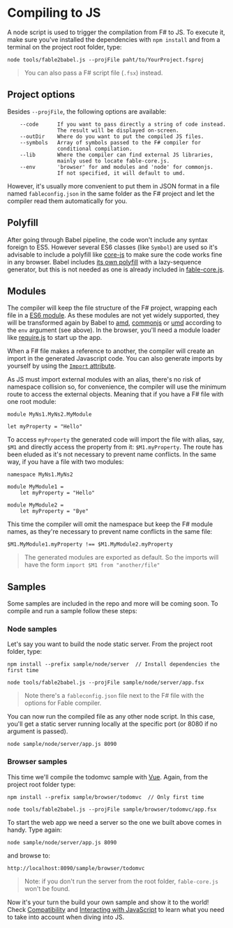 # Compiling to JS

A node script is used to trigger the compilation from F# to JS.
To execute it, make sure you've installed the dependencies with
`npm install` and from a terminal on the project root folder, type:

```
node tools/fable2babel.js --projFile paht/to/YourProject.fsproj
```

> You can also pass a F# script file (`.fsx`) instead.


## Project options

Besides `--projFile`, the following options are available:

```
    --code      If you want to pass directly a string of code instead.
                The result will be displayed on-screen.
    --outDir    Where do you want to put the compiled JS files.
    --symbols   Array of symbols passed to the F# compiler for
                conditional compilation.
    --lib       Where the compiler can find external JS libraries,
                mainly used to locate fable-core.js.
    --env       'browser' for amd modules and 'node' for commonjs.
                If not specified, it will default to umd.
```

However, it's usually more convenient to put them in JSON format in a file
named `fableconfig.json` in the same folder as the F# project and let the
compiler read them automatically for you.


## Polyfill

After going through Babel pipeline, the code won't include any syntax foreign
to ES5. However several ES6 classes (like `Symbol`) are used so it's advisable
to include a polyfill like [core-js](https://github.com/zloirock/core-js) to
make sure the code works fine in any browser. Babel includes [its own polyfill](http://babeljs.io/docs/usage/polyfill/)
with a lazy-sequence generator, but this is not needed as one is already included
in [fable-core.js](/lib/fable-core.js).


## Modules

The compiler will keep the file structure of the F# project, wrapping each file in a [ES6 module](https://github.com/lukehoban/es6features#modules). As these modules are not yet widely supported, they will be transformed again by Babel to [amd](http://requirejs.org/docs/whyamd.html), [commonjs](https://nodejs.org/docs/latest/api/modules.html) or [umd](https://github.com/umdjs/umd) according to the `env` argument (see above). In the browser, you'll need a module loader like [require.js](http://requirejs.org) to start up the app.

When a F# file makes a reference to another, the compiler will create an import in the generated Javascript code. You can also generate imports by yourself by using the [`Import` attribute](interacting.md).

As JS must import external modules with an alias, there's no risk of namespace collision so, for convenience, the compiler will use the minimum route to access the external objects. Meaning that if you have a F# file with one root module:

```
module MyNs1.MyNs2.MyModule

let myProperty = "Hello"
```

To access `myProperty` the generated code will import the file with alias, say, `$M1` and directly access the property from it: `$M1.myProperty`. The route has been eluded as it's not necessary to prevent name conflicts. In the same way, if you have a file with two modules:

```
namespace MyNs1.MyNs2

module MyModule1 =
    let myProperty = "Hello"
    
module MyModule2 =
    let myProperty = "Bye"
```

This time the compiler will omit the namespace but keep the F# module names, as they're necessary to prevent name conflicts in the same file:

```
$M1.MyModule1.myProperty !== $M1.MyModule2.myProperty
```

> The generated modules are exported as default. So the imports will have the form `import $M1 from "another/file"`

## Samples

Some samples are included in the repo and more will be coming soon. To compile
and run a sample follow these steps:

### Node samples

Let's say you want to build the node static server. From the project root folder, type:

```
npm install --prefix sample/node/server  // Install dependencies the first time

node tools/fable2babel.js --projFile sample/node/server/app.fsx
```

> Note there's a `fableconfig.json` file next to the F# file with the options
  for Fable compiler.
  
You can now run the compiled file as any other node script. In this case, you'll
get a static server running locally at the specific port (or 8080 if no argument
is passed).

```
node sample/node/server/app.js 8090
```

### Browser samples

This time we'll compile the todomvc sample with [Vue](http://vuejs.org).
Again, from the project root folder type:

 ```
npm install --prefix sample/browser/todomvc  // Only first time

node tools/fable2babel.js --projFile sample/browser/todomvc/app.fsx
```

To start the web app we need a server so the one we built above comes
in handy. Type again:

```
node sample/node/server/app.js 8090
```

and browse to:

```
http://localhost:8090/sample/browser/todomvc
```

> Note: if you don't run the server from the root folder, `fable-core.js`
  won't be found.
  
Now it's your turn the build your own sample and show it to the world!
Check [Compatibility](compatibility.md) and [Interacting with JavaScript](interacting.md)
to learn what you need to take into account when diving into JS.
